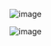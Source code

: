 ![image](https://user-images.githubusercontent.com/55741060/219594021-d4d55bca-f9a6-4dc4-9252-98330b6dabe5.png)


![image](https://user-images.githubusercontent.com/55741060/219593896-7a72e12f-a437-457f-8f88-b6aae2334d30.png)


